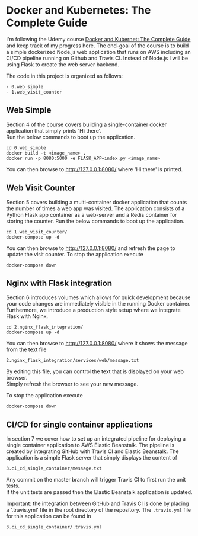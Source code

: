 # Docker and Kubernetes: The Complete Guide

I'm following the Udemy course [Docker and Kubernet: The Complete Guide](https://www.udemy.com/course/docker-and-kubernetes-the-complete-guide/) and keep track of my progress here.
The end-goal of the course is to build a simple dockerized Node.js web application that runs on AWS including an CI/CD pipeline running on Github and Travis CI.
Instead of Node.js I will be using Flask to create the web server backend.

The code in this project is organized as follows:

````
- 0.web_simple
- 1.web_visit_counter
````
 

## Web Simple

Section 4 of the course covers building a single-container docker application that simply prints 'Hi there'.</br>
Run the below commands to boot up the application.

```
cd 0.web_simple
docker build -t <image_name> .
docker run -p 8080:5000 -e FLASK_APP=index.py <image_name>
```

You can then browse to <http://127.0.0.1:8080/> where 'Hi there' is printed.

## Web Visit Counter

Section 5 covers building a multi-container docker application that counts the number of times a web app was visited.
The application consists of a Python Flask app container as a web-server and a Redis container for storing the counter.
Run the below commands to boot up the application.

```
cd 1.web_visit_counter/
docker-compose up -d
```

You can then browse to <http://127.0.0.1:8080/> and refresh the page to update the visit counter.
To stop the application execute
```
docker-compose down
```

## Nginx with Flask integration

Section 6 introduces volumes which allows for quick development because your code changes are immediately visible 
in the running Docker container. 
Furthermore, we introduce a production style setup where we integrate Flask with Nginx.
 
```
cd 2.nginx_flask_integration/
docker-compose up -d
```

You can then browse to <http://127.0.0.1:8080/> where it shows the message from the text file

```
2.nginx_flask_integration/services/web/message.txt
```

By editing this file, you can control the text that is displayed on your web browser.</br>
Simply refresh the browser to see your new message.

To stop the application execute
```
docker-compose down
```

## CI/CD for single container applications

In section 7 we cover how to set up an integrated pipeline for deploying a single container application to AWS Elastic Beanstalk.
The pipeline is created by integrating GitHub with Travis CI and Elastic Beanstalk.
The application is a simple Flask server that simply displays the content of

```
3.ci_cd_single_container/message.txt
```

Any commit on the master branch will trigger Travis CI to first run the unit tests.</br>
If the unit tests are passed then the Elastic Beanstalk application is updated.

Important: the integration between GitHub and Travis CI is done by placing a '.travis.yml' file in the root directory of the repository.
The `.travis.yml` file for this application can be found in

```
3.ci_cd_single_container/.travis.yml
```